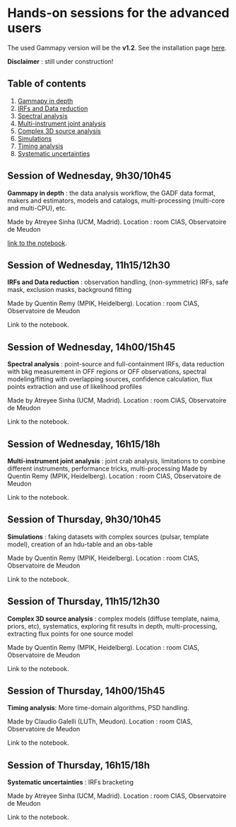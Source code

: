 # Hands-on sessions for the advanced users

The used Gammapy version will be the **v1.2**. See the installation page 
[here](https://docs.gammapy.org/1.2/getting-started/install.html).

**Disclaimer** : still under construction!

## Table of contents
1. [Gammapy in depth](#intro)
2. [IRFs and Data reduction](#data)
3. [Spectral analysis](#spec)
4. [Multi-instrument joint analysis](#mia)
5. [Complex 3D source analysis](#tdana)
6. [Simulations](#simu)
7. [Timing analysis](#time)
8. [Systematic uncertainties](#syst)

<a name="intro"></a>
## Session of Wednesday, 9h30/10h45
**Gammapy in depth** : the data analysis workflow, the GADF data format, makers and estimators, models and catalogs, 
multi-processing (multi-core and multi-CPU), etc.

Made by Atreyee Sinha (UCM, Madrid). Location : room CIAS, Observatoire de Meudon

[link to the notebook](1_introduction.ipynb).

<a name="data"></a>
## Session of Wednesday, 11h15/12h30
**IRFs and Data reduction** : observation handling, (non-symmetric) IRFs, safe mask, exclusion masks, background fitting

Made by Quentin Remy (MPIK, Heidelberg). Location : room CIAS, Observatoire de Meudon

Link to the notebook.

<a name="tdana"></a>
## Session of Wednesday, 14h00/15h45
**Spectral analysis** : point-source and full-containment IRFs, data reduction with bkg measurement in OFF regions or 
OFF observations, spectral modeling/fitting with overlapping sources, confidence calculation, flux points extraction 
and use of likelihood profiles

Made by Atreyee Sinha (UCM, Madrid). Location : room CIAS, Observatoire de Meudon

Link to the notebook.


<a name="spec"></a>
## Session of Wednesday, 16h15/18h
**Multi-instrument joint analysis** : joint crab analysis, limitations to combine different instruments, performance tricks, multi-processing 
Made by Quentin Remy (MPIK, Heidelberg). Location : room CIAS, Observatoire de Meudon

Link to the notebook.

<a name="time"></a>
## Session of Thursday, 9h30/10h45
**Simulations** : faking datasets with complex sources (pulsar, template model), creation of an hdu-table and an 
obs-table

Made by Quentin Remy (MPIK, Heidelberg). Location : room CIAS, Observatoire de Meudon

Link to the notebook.

<a name="simu"></a>
## Session of Thursday, 11h15/12h30
**Complex 3D source analysis** : complex models (diffuse template, naima, priors, etc), systematics,
exploring fit results in depth, multi-processing, extracting flux points for one source model

Made by Quentin Remy (MPIK, Heidelberg). Location : room CIAS, Observatoire de Meudon

Link to the notebook.

<a name="mia"></a>
## Session of Thursday, 14h00/15h45

**Timing analysis**: More time-domain algorithms, PSD handling.

Made by Claudio Galelli (LUTh, Meudon). Location : room CIAS, Observatoire de Meudon

Link to the notebook.

<a name="syst"></a>
## Session of Thursday, 16h15/18h
**Systematic uncertainties** : IRFs bracketing

Made by Atreyee Sinha (UCM, Madrid). Location : room CIAS, Observatoire de Meudon

Link to the notebook.
